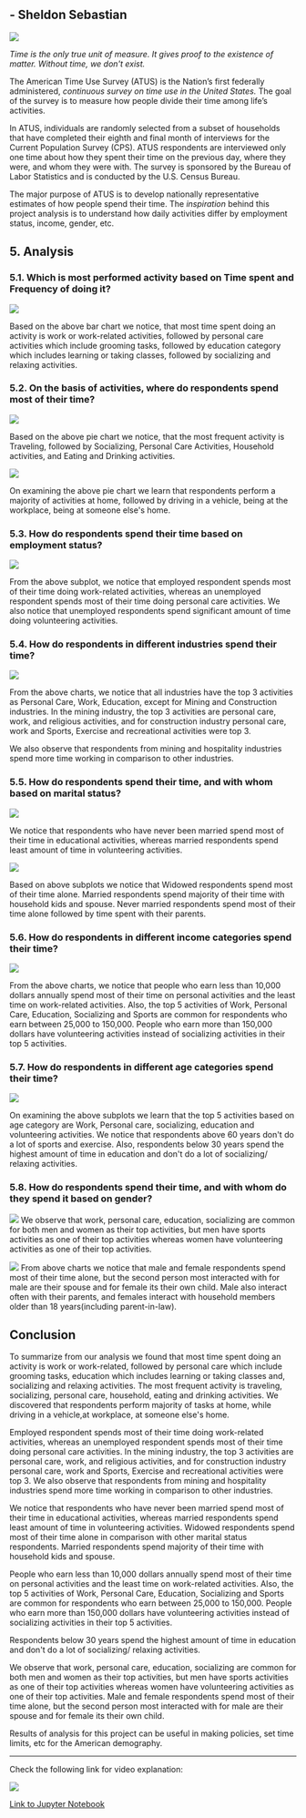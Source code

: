 ## - Sheldon Sebastian

![](images/Banner.jpg)

*Time is the only true unit of measure. It gives proof to the existence of matter. Without time, we don't exist.*

The American Time Use Survey (ATUS) is the Nation’s first federally administered, *continuous survey on time use in the United States.* The goal of the survey is to measure how people divide their time among life’s activities.


In ATUS, individuals are randomly selected from a subset of households that have completed their eighth and final month of interviews for the Current Population Survey (CPS). ATUS respondents are interviewed only one time about how they spent their time on the previous day, where they were, and whom they were with. The survey is sponsored by the Bureau of Labor Statistics and is conducted by the U.S. Census Bureau.

The major purpose of ATUS is to develop nationally representative estimates of how people spend their time. The *inspiration* behind this project analysis is to understand how daily activities differ by employment status, income, gender, etc.


## 5. Analysis

### 5.1. Which is most performed activity based on Time spent and Frequency of doing it?

![](images/fig1.png)

Based on the above bar chart we notice, that most time spent doing an activity is work or work-related activities, followed by personal care activities which include grooming tasks, followed by education category which includes learning or taking classes, followed by socializing and relaxing activities.

### 5.2. On the basis of activities, where do respondents spend most of their time?

![](images/fig2.png)

Based on the above pie chart we notice, that the most frequent activity is Traveling, followed by Socializing, Personal Care Activities, Household activities, and Eating and Drinking activities.

![](images/fig3.png)

On examining the above pie chart we learn that respondents perform a majority of activities at home, followed by driving in a vehicle, being at the workplace, being at someone else's home.

### 5.3. How do respondents spend their time based on employment status?

![](images/fig4.png)

From the above subplot, we notice that employed respondent spends most of their time doing work-related activities, whereas an unemployed respondent spends most of their time doing personal care activities. We also notice that unemployed respondents spend significant amount of time doing volunteering activities.

### 5.4. How do respondents in different industries spend their time?

![](images/fig5.png)

From the above charts, we notice that all industries have the top 3 activities as Personal Care, Work, Education, except for Mining and Construction industries. In the mining industry, the top 3 activities are personal care, work, and religious activities, and for construction industry personal care, work and Sports, Exercise and recreational activities were top 3.

We also observe that respondents from mining and hospitality industries spend more time working in comparison to other industries.

### 5.5. How do respondents spend their time, and with whom based on marital status?

![](images/fig6.png)

We notice that respondents who have never been married spend most of their time in educational activities, whereas married respondents spend least amount of time in volunteering activities.

![](images/fig7.png)

Based on above subplots we notice that Widowed respondents spend most of their time alone. Married respondents spend majority of their time with household kids and spouse. Never married respondents spend most of their time alone followed by time spent with their parents.

### 5.6. How do respondents in different income categories spend their time?

![](images/fig8.png)

From the above charts, we notice that people who earn less than 10,000 dollars annually spend most of their time on personal activities and the least time on work-related activities. Also, the top 5 activities of Work, Personal Care, Education, Socializing and Sports are common for respondents who earn between 25,000 to 150,000. People who earn more than 150,000 dollars have volunteering activities instead of socializing activities in their top 5 activities.

### 5.7. How do respondents in different age categories spend their time?

![](images/fig9.png)

On examining the above subplots we learn that the top 5 activities based on age category are Work, Personal care, socializing, education and volunteering activities. We notice that respondents above 60 years don't do a lot of sports and exercise. Also, respondents below 30 years spend the highest amount of time in education and don't do a lot of socializing/ relaxing activities.

### 5.8.  How do respondents spend their time, and with whom do they spend it based on gender?

![](images/fig10.png)
We observe that work, personal care, education, socializing are common for both men and women as their top activities, but men have sports activities as one of their top activities whereas women have volunteering activities as one of their top activities.

![](images/fig11.png)
From above charts we notice that male and female respondents spend most of their time alone, but the second person most interacted with for male are their spouse and for female its their own child. Male also interact often with their parents, and females interact with household members older than 18 years(including parent-in-law).

## Conclusion

To summarize from our analysis we found that most time spent doing an activity is work or work-related, followed by personal care which include grooming tasks, education which includes learning or taking classes and, socializing and relaxing activities. The most frequent activity is traveling, socializing, personal care, household, eating and drinking activities. We discovered that respondents perform majority of tasks at home, while driving in a vehicle,at workplace, at someone else's home.

Employed respondent spends most of their time doing work-related activities, whereas an unemployed respondent spends most of their time doing personal care activities. In the mining industry, the top 3 activities are personal care, work, and religious activities, and for construction industry personal care, work and Sports, Exercise and recreational activities were top 3. We also observe that respondents from mining and hospitality industries spend more time working in comparison to other industries.

We notice that respondents who have never been married spend most of their time in educational activities, whereas married respondents spend least amount of time in volunteering activities. Widowed respondents spend most of their time alone in comparison with other marital status respondents. Married respondents spend majority of their time with household kids and spouse. 

People who earn less than 10,000 dollars annually spend most of their time on personal activities and the least time on work-related activities. Also, the top 5 activities of Work, Personal Care, Education, Socializing and Sports are common for respondents who earn between 25,000 to 150,000. People who earn more than 150,000 dollars have volunteering activities instead of socializing activities in their top 5 activities.

Respondents below 30 years spend the highest amount of time in education and don't do a lot of socializing/ relaxing activities. 

We observe that work, personal care, education, socializing are common for both men and women as their top activities, but men have sports activities as one of their top activities whereas women have volunteering activities as one of their top activities. Male and female respondents spend most of their time alone, but the second person most interacted with for male are their spouse and for female its their own child.

Results of analysis for this project can be useful in making policies, set time limits, etc for the American demography.

------------------------

Check the following link for video explanation:

[![](http://img.youtube.com/vi/cwH21ezOV5w/0.jpg)](http://www.youtube.com/watch?v=cwH21ezOV5w "Video Explanation")


[Link to Jupyter Notebook](https://github.com/sheldonsebastian/American-Time-Use-Survey-Analysis/blob/master/American%20Time%20Use%20Survey%20Analysis.ipynb)
